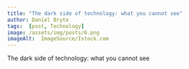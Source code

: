 ```yaml
---
title: "The dark side of technology: what you cannot see"
author: Daniel Bryte
tags:  [post, Technology]
image: /assets/img/posts/6.png
imageAlt:  ImageSource/Istock.com
---
```



The dark side of technology: what you cannot see

<!--EndFragment-->
